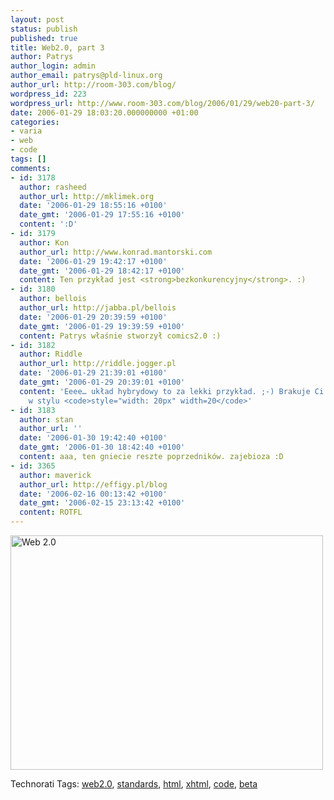 ```yaml
---
layout: post
status: publish
published: true
title: Web2.0, part 3
author: Patrys
author_login: admin
author_email: patrys@pld-linux.org
author_url: http://room-303.com/blog/
wordpress_id: 223
wordpress_url: http://www.room-303.com/blog/2006/01/29/web20-part-3/
date: 2006-01-29 18:03:20.000000000 +01:00
categories:
- varia
- web
- code
tags: []
comments:
- id: 3178
  author: rasheed
  author_url: http://mklimek.org
  date: '2006-01-29 18:55:16 +0100'
  date_gmt: '2006-01-29 17:55:16 +0100'
  content: ':D'
- id: 3179
  author: Kon
  author_url: http://www.konrad.mantorski.com
  date: '2006-01-29 19:42:17 +0100'
  date_gmt: '2006-01-29 18:42:17 +0100'
  content: Ten przykład jest <strong>bezkonkurencyjny</strong>. :)
- id: 3180
  author: bellois
  author_url: http://jabba.pl/bellois
  date: '2006-01-29 20:39:59 +0100'
  date_gmt: '2006-01-29 19:39:59 +0100'
  content: Patrys właśnie stworzył comics2.0 :)
- id: 3182
  author: Riddle
  author_url: http://riddle.jogger.pl
  date: '2006-01-29 21:39:01 +0100'
  date_gmt: '2006-01-29 20:39:01 +0100'
  content: 'Eeee… układ hybrydowy to za lekki przykład. ;-) Brakuje Ci choćby czegoś
    w stylu <code>style="width: 20px" width=20</code>'
- id: 3183
  author: stan
  author_url: ''
  date: '2006-01-30 19:42:40 +0100'
  date_gmt: '2006-01-30 18:42:40 +0100'
  content: aaa, ten gniecie reszte poprzedników. zajebioza :D
- id: 3365
  author: maverick
  author_url: http://effigy.pl/blog
  date: '2006-02-16 00:13:42 +0100'
  date_gmt: '2006-02-15 23:13:42 +0100'
  content: ROTFL
---
```

<p class="strip"><a href="http://www.flickr.com/photos/90175672@N00/92626279/" title="Photo Sharing"><img src="http://static.flickr.com/39/92626279_714a16ba1b.jpg" width="500" height="375" alt="Web 2.0" /></a></p>

Technorati Tags: <a href="http://technorati.com/tag/web2.0" rel="tag">web2.0</a>, <a href="http://technorati.com/tag/standards" rel="tag">standards</a>, <a href="http://technorati.com/tag/html" rel="tag">html</a>, <a href="http://technorati.com/tag/xhtml" rel="tag">xhtml</a>, <a href="http://technorati.com/tag/code" rel="tag">code</a>, <a href="http://technorati.com/tag/beta" rel="tag">beta</a>
